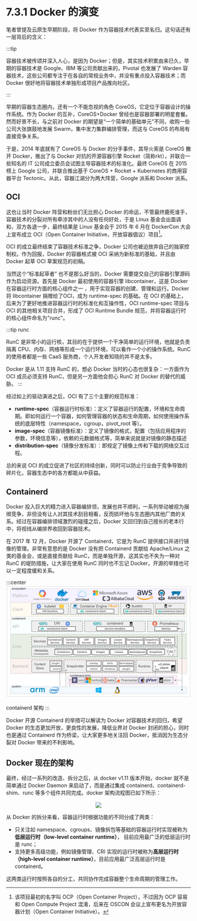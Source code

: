 # 7.3.1 Docker 的演变

笔者曾提及云原生早期阶段，将 Docker 作为容器技术代表实至名归。这句话还有一层背后的含义：

:::tip <a/>

容器技术被传颂并深入人心，是因为 Docker；但是，其实技术积累由来已久，早期的容器技术是 Google、IBM 等公司贡献出来的，Pivotal 也发展了 Warden 容器技术，这些公司都专注于在各自的常规业务中，并没有重点投入容器技术；而 Docker 很好地将容器技术单独形成项目产品推向社区。

:::

早期的容器生态圈内，还有一个不能忽视的角色 CoreOS，它定位于容器设计的操作系统。作为 Docker 的互补，CoreOS+Docker 曾经也是容器部署的明星套餐。然而好景不长，与之前对 Docker 的期望是“一个简单的基础单元”不同，收购一些公司大张旗鼓地发展 Swarm，集中发力集群编排管理，而这与 CoreOS 的布局有直接竞争关系。

于是，2014 年底就有了 CoreOS 与 Docker 的分手事件，其导火索是 CoreOS 撇开 Docker，推出了与 Docker 对抗的开源容器引擎 Rocket（简称rkt），并联合一些知名的 IT 公司成立委员会试图主导容器技术的标准化。最终 CoreOS 在 2015 榜上 Google 公司，并联合推出基于 CoreOS + Rocket + Kubernetes 的商用容器平台 Tectonic。从此，容器江湖分为两大阵营，Google 派系和 Docker 派系。

## OCI 

这也让当时 Docker 阵营和粉丝们无比担心 Docker 的命运，不管最终鹿死谁手，容器技术的分裂对所有牵涉其中的人没有任何好处，于是 Linux 基金会出面调和，双方各退一步，最终结果是 Linux 基金会于 2015 年 6 月在  DockerCon 大会上宣布成立 OCI（Open Container Initiative，开放容器倡议）项目[^1]。

OCI 的成立最终结束了容器技术标准之争，Docker 公司也被迫放弃自己的独家控制权。作为回报，Docker 的容器格式被 OCI 采纳为新标准的基础，并且由 Docker 起草 OCI 草案规范的初稿。

当然这个“标准起草者” 也不是那么好当的，Docker 需要提交自己的容器引擎源码作为启动资源。首先是 Docker 最初使用的容器引擎 libcontainer，这是 Docker 在容器运行时方面的核心组件之一 ，用于实现容器的创建、管理和运行。Docker 将 libcontainer 捐赠给了OCI，成为 runtime-spec 的基础。在 OCI 的基础上，后来为了更好地推进容器运行时的标准化和互操作性，OCI runtime-spec 项目与 OCI 的其他相关项目合并，形成了 OCI Runtime Bundle 规范，并将容器运行时的核心组件命名为"runc"。

:::tip runc

RunC 是非常小的运行核，其目的在于提供一个干净简单的运行环境，他就是负责隔离 CPU、内存、网络等形成一个运行环境，可以看作一个小的操作系统。RunC 的使用者都是一些 CaaS 服务商，个人开发者知晓的并不是太多。

Docker 是从 1.11 支持 RunC 的，想必 Docker 当时的心态也很复杂：一方面作为 OCI 成员必须支持 RunC，但是另一方面他会担心 RunC 对 Docker 的替代的威胁。
:::



经过如上的驱动演进之后，OCI 有了三个主要的规范标准：

- **runtime-spec**（容器运行时标准）：定义了容器运行的配置，环境和生命周期。即如何运行一个容器，如何管理容器的状态和生命周期，如何使用操作系统的底层特性（namespace，cgroup，pivot_root 等）。
- **image-spec**（容器镜像标准）：定义了镜像的格式，配置（包括应用程序的参数，环境信息等），依赖的元数据格式等，简单来说就是对镜像的静态描述
- **distribution-spec**（镜像分发标准）：即规定了镜像上传和下载的网络交互过程。



总的来说 OCI 的成立促进了社区的持续创新，同时可以防止行业由于竞争导致的碎片化，容器生态中的各方都能从中获益。

## Containerd

Docker 投入巨大的精力进入容器编排领，发展也并不顺利，一系列举动被视为捆绑竞争，非但没有让人对其技术刮目相看，反而损坏他与生态圈内其他厂商的关系。经过在容器编排领域激烈的碰撞之后，Docker 又回归到自己擅长的老本行中，将视线从编排界收回到容器技术。

在 2017 年 12 月，Docker 开源了 Containerd，它是为 RunC 提供接口并进行镜像的管理。非常有意思的是 Docker 没有把 Containerd 贡献给 Apache/Linux 之类的基金会，或是直接贡献给 RunC，而是单独开源，这其实也不失为一种对 RunC 的堤防措施，让大家在使用 RunC 同时也不忘记 Docker，开源的举措也可以一定程度缓和关系。

:::center
  ![](../assets/containerd-arch.png)<br/>

  containerd 架构
:::

Docker 开源 Containerd 的举措可以解读为 Docker 对容器技术的回归，希望 Docker 的生态更加开放，更良性的发展，降低业界对 Docker 封闭的担心，同时也是通过 Containerd 作为桥梁，让大家更多地关注回 Docker，抵消因为生态分裂对 Docker 带来的不利影响。

## Docker 现在的架构

最终，经过一系列的改造、拆分之后，从 docker v1.11 版本开始，docker 就不是简单通过 Docker Daemon 来启动了，而是通过集成 containerd、containerd-shim、runc 等多个组件共同完成。docker 架构流程图已如下所示：

<div  align="center">
	<img src="../assets/docker-arc.png" width = "550"  align=center />
</div>

从 Docker 的拆分来看，容器运行时根据功能的不同分成了两类：
- 只关注如 namespace、cgroups、镜像拆包等基础的容器运行时实现被称为**低层运行时（low-level container runtime）**， 目前应用最广泛的低层运行时是 runc；
- 支持更多高级功能，例如镜像管理、CRI 实现的运行时被称为**高层运行时（high-level container runtime）**，目前应用最广泛高层运行时是 containerd。

这两类运行时按照各自的分工，共同协作完成容器整个生命周期的管理工作。

[^1]: 该项目最初的名字叫 OCP（Open Container Project），不过因为 OCP 容易和 Open Compute Project 混淆，后来在 OSCON 会议上宣布更名为开放容器计划（Open Container Initiative）。